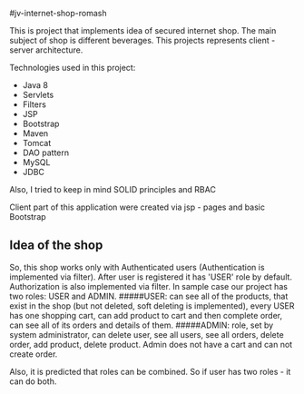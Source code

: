 #jv-internet-shop-romash

This is project that implements idea of secured internet shop. 
The main subject of shop is different beverages. 
This projects represents client - server architecture.

Technologies used in this project:
- Java 8
- Servlets
- Filters
- JSP
- Bootstrap
- Maven
- Tomcat
- DAO pattern
- MySQL
- JDBC

Also, I tried to keep in mind SOLID principles and RBAC

Client part of this application were created via jsp - pages and basic Bootstrap

## Idea of the shop
So, this shop works only with Authenticated users (Authentication is implemented via filter).
After user is registered it has 'USER' role by default. Authorization is also implemented via filter.
In sample case our project has two roles: USER and ADMIN.
#####USER: 
can see all of the products,
that exist in the shop (but not deleted, soft deleting is implemented), every USER has one shopping cart,
 can add product to cart and then complete order, can see all of its orders and details of them.
#####ADMIN:
role, set by system administrator, can delete user, see all users, see all orders, delete order,
add product, delete product. Admin does not have a cart and can not create order.

Also, it is predicted that roles can be combined. So if user has two roles - it can do both.
